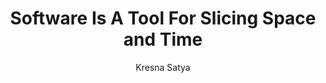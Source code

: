 ---
title: Software Is A Tool For Slicing Space and Time
pubDate: 2024-12-27
description: Have you think about it? Can you feel it?
author: Kresna Satya
draft: true
---